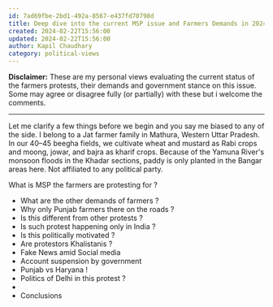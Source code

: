 ```yaml
---
id: 7ad69fbe-2bd1-492a-8567-e437fd70798d
title: Deep dive into the current MSP issue and Farmers Demands in 2024
created: 2024-02-22T15:56:00
updated: 2024-02-22T15:56:00
author: Kapil Chaudhary
category: political-views
---
```

**Disclaimer:** These are my personal views evaluating the current status of the farmers protests, their demands and government stance on this issue. Some may agree or disagree fully (or partially) with these but i welcome the comments.

---

Let me clarify a few things before we begin and you say me biased to any of the side. I belong to a Jat farmer family in Mathura, Western Uttar Pradesh.  In our 40–45 beegha fields, we cultivate wheat and mustard as Rabi crops and moong, jowar, and bajra as kharif crops. Because of the Yamuna River's monsoon floods in the Khadar sections, paddy is only planted in the Bangar areas here. Not affiliated to any political party.

What is MSP the farmers are protesting for ?







 - What are the other demands of farmers ?
 - Why only Punjab farmers there on the roads ?
 - Is this different from other protests ?
 - Is such protest happening only in India ?
 - Is this politically motivated ?
 - Are protestors Khalistanis ?
 - Fake News amid Social media 
 - Account suspension by government
 - Punjab vs Haryana !
 - Politics of Delhi in this protest ?
 - 
 - Conclusions